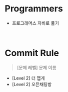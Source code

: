 # Programmers
- 프로그래머스 자바로 풀기
<br>

# Commit Rule
> [문제 레벨] 문제 이름
- [Level 2] 더 맵게
- [Level 2] 오픈채팅방